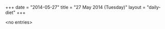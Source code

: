 +++
date = "2014-05-27"
title = "27 May 2014 (Tuesday)"
layout = "daily-diet"
+++


\<no entries\>

